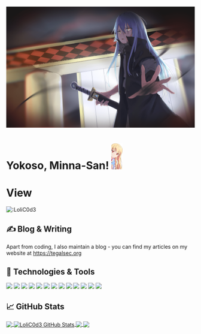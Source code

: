

[![Header](https://github.com/LoliC0d3/LoliC0d3/blob/main/rimuru.png "Header")](https://tegalsec.org)

# Yokoso, Minna-San! <img src="https://github.com/LoliC0d3/LoliC0d3/blob/main/sa.png" width="30px">
# View
<img src="https://count.getloli.com/get/@:LoliC0d3" alt=":LoliC0d3" />

## &#x270d; Blog & Writing

Apart from coding, I also maintain a blog - you can find my articles on my website at https://tegalsec.org

## 🔧 Technologies & Tools
![](https://img.shields.io/badge/OS-Linux-informational?style=flat&logo=linux&logoColor=white&color=2bbc8a)
![](https://img.shields.io/badge/Editor-IntelliJ_IDEA-informational?style=flat&logo=intellij-idea&logoColor=white&color=2bbc8a)
![](https://img.shields.io/badge/Code-Python-informational?style=flat&logo=python&logoColor=white&color=2bbc8a)
![](https://img.shields.io/badge/Code-JavaScript-informational?style=flat&logo=javascript&logoColor=white&color=2bbc8a)
![](https://img.shields.io/badge/Code-Golang-informational?style=flat&logo=go&logoColor=white&color=2bbc8a)
![](https://img.shields.io/badge/Code-Make-informational?style=flat&logo=cmake&logoColor=white&color=2bbc8a)
![](https://img.shields.io/badge/Code-Vue-informational?style=flat&logo=vue.js&logoColor=white&color=2bbc8a)
![](https://img.shields.io/badge/Shell-Bash-informational?style=flat&logo=gnu-bash&logoColor=white&color=2bbc8a)
![](https://img.shields.io/badge/Tools-PostgreSQL-informational?style=flat&logo=postgresql&logoColor=white&color=2bbc8a)
![](https://img.shields.io/badge/Tools-Docker-informational?style=flat&logo=docker&logoColor=white&color=2bbc8a)
![](https://img.shields.io/badge/Tools-Kubernetes-informational?style=flat&logo=kubernetes&logoColor=white&color=2bbc8a)
![](https://img.shields.io/badge/Tools-Red_Hat_OpenShift-informational?style=flat&logo=red-hat-open-shift&logoColor=white&color=2bbc8a)
![](https://img.shields.io/badge/Cloud-Digital_Ocean-informational?style=flat&logo=digitalocean&logoColor=white&color=2bbc8a)

## &#x1f4c8; GitHub Stats

<a href="https://github.com/LoliC0d3/LoliC0d3">
  <img align="center" src="https://github-readme-stats.vercel.app/api/top-langs/?username=LoliC0d3&title_color=ffffff&text_color=c9cacc&icon_color=2bbc8a&bg_color=1d1f21" />
</a>
<a href="https://github.com/LoliC0d3/LoliC0d3">
  <img align="center" src="https://github-readme-stats.vercel.app/api?username=LoliC0d3&show_icons=true&line_height=27&count_private=true&title_color=ffffff&text_color=c9cacc&icon_color=2bbc8a&bg_color=1d1f21" alt="LoliC0d3 GitHub Stats" />
</a>

<a href="https://github.com/LoliC0d3/LoliDocker">
  <img align="center" src="https://github-readme-stats.vercel.app/api/pin/?username=LoliC0d3&repo=LoliDocker&title_color=ffffff&text_color=c9cacc&icon_color=2bbc8a&bg_color=1d1f21" />
</a>


<a href="https://github.com/tegal1337/NekoBotV1">
  <img align="center" src="https://github-readme-stats.vercel.app/api/pin/?username=tegal1337&repo=NekoBotV1&title_color=ffffff&text_color=c9cacc&icon_color=2bbc8a&bg_color=1d1f21" />
</a>    

<!-- links to social media icons -->

<!-- icons with padding -->

[1.1]: http://i.imgur.com/tXSoThF.png (twitter icon with padding)
[2.1]: http://i.imgur.com/0o48UoR.png (github icon with padding)

<!-- icons without padding -->



<!-- links to your social media accounts -->

[1]: https://twitter.com/AliAkba58343371
[2]: https://github.com/LoliC0d3
[3]: https://www.instagram.com/lolic0d3/
[4]: https://www.facebook.com/lolic0d3/


<!-- Resources -->
<!-- Icons: https://simpleicons.org/ -->
<!-- GitHub Stats: https://github.com/anuraghazra/github-readme-stats -->
<!-- Emojis: https://emojipedia.org/emoji/ -->
<!-- HTML Emojis: https://www.fileformat.info/index.htm -->
<!-- Shields: https://shields.io/ -->
<!-- Awesome GitHub Profile README: https://github.com/abhisheknaiidu/awesome-github-profile-readme -->
